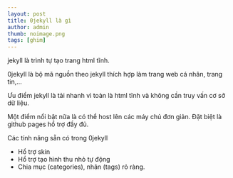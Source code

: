 ```yaml
---
layout: post
title: 0jekyll là gì
author: admin
thumb: noimage.png
tags: [ghim]
---
```

jekyll là trình tự tạo trang html tĩnh.

0jekyll là bộ mã nguồn theo jekyll thích hợp làm trang web cá nhân, trang tin,...

Ưu điểm jekyll là tải nhanh vì toàn là html tĩnh và không cần truy vấn cơ sở dữ liệu.

Một điểm nổi bật nữa là có thể host lên các máy chủ đơn giản. Đặt biệt là github pages hổ trợ đầy đủ.

Các tính năng sẵn có trong 0jekyll

- Hổ trợ skin
- Hổ trợ tạo hình thu nhỏ tự động
- Chia mục (categories), nhãn (tags) rỏ ràng.
